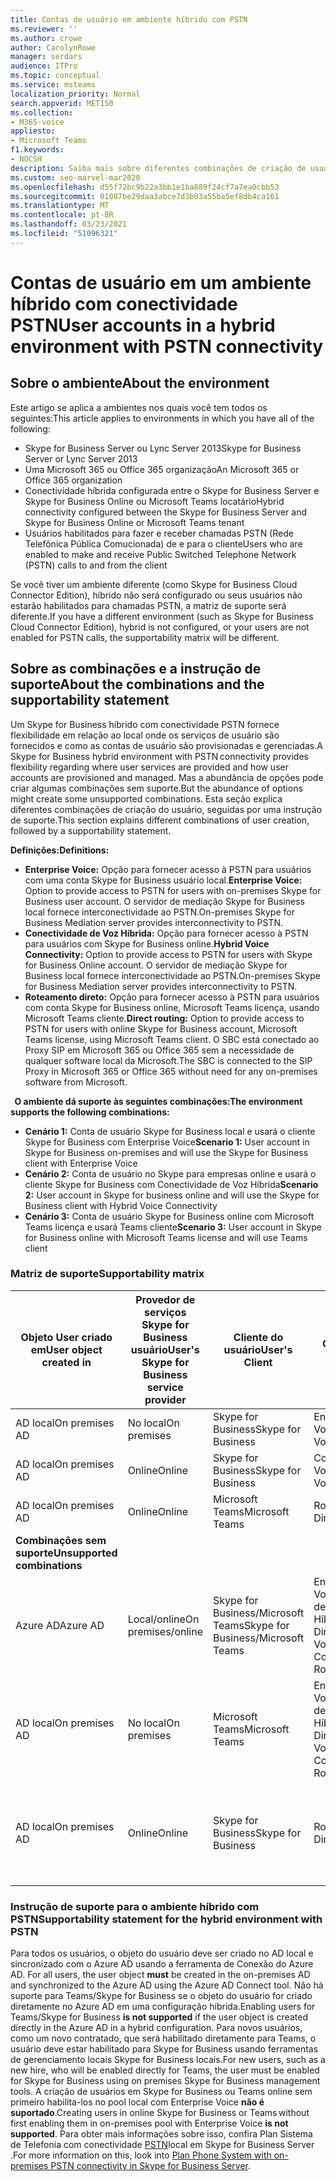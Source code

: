 ```yaml
---
title: Contas de usuário em ambiente híbrido com PSTN
ms.reviewer: ''
ms.author: crowe
author: CarolynRowe
manager: serdars
audience: ITPro
ms.topic: conceptual
ms.service: msteams
localization_priority: Normal
search.appverid: MET150
ms.collection:
- M365-voice
appliesto:
- Microsoft Teams
f1.keywords:
- NOCSH
description: Saiba mais sobre diferentes combinações de criação de usuário e quais combinações são suportadas ou sem suporte.
ms.custom: seo-marvel-mar2020
ms.openlocfilehash: d55f72bc9b22a3bb1e1ba889f24cf7a7ea0cbb53
ms.sourcegitcommit: 01087be29daa3abce7d3b03a55ba5ef8db4ca161
ms.translationtype: MT
ms.contentlocale: pt-BR
ms.lasthandoff: 03/23/2021
ms.locfileid: "51096321"
---
```

# <a name="user-accounts-in-a-hybrid-environment-with-pstn-connectivity"></a><span data-ttu-id="2f17e-103">Contas de usuário em um ambiente híbrido com conectividade PSTN</span><span class="sxs-lookup"><span data-stu-id="2f17e-103">User accounts in a hybrid environment with PSTN connectivity</span></span>

## <a name="about-the-environment"></a><span data-ttu-id="2f17e-104">Sobre o ambiente</span><span class="sxs-lookup"><span data-stu-id="2f17e-104">About the environment</span></span>

<span data-ttu-id="2f17e-105">Este artigo se aplica a ambientes nos quais você tem todos os seguintes:</span><span class="sxs-lookup"><span data-stu-id="2f17e-105">This article applies to environments in which you have all of the following:</span></span> 
 
- <span data-ttu-id="2f17e-106">Skype for Business Server ou Lync Server 2013</span><span class="sxs-lookup"><span data-stu-id="2f17e-106">Skype for Business Server or Lync Server 2013</span></span> 
- <span data-ttu-id="2f17e-107">Uma Microsoft 365 ou Office 365 organização</span><span class="sxs-lookup"><span data-stu-id="2f17e-107">An Microsoft 365 or Office 365 organization</span></span> 
- <span data-ttu-id="2f17e-108">Conectividade híbrida configurada entre o Skype for Business Server e Skype for Business Online ou Microsoft Teams locatário</span><span class="sxs-lookup"><span data-stu-id="2f17e-108">Hybrid connectivity configured between the Skype for Business Server and Skype for Business Online or Microsoft Teams tenant</span></span> 
- <span data-ttu-id="2f17e-109">Usuários habilitados para fazer e receber chamadas PSTN (Rede Telefônica Pública Comucionada) de e para o cliente</span><span class="sxs-lookup"><span data-stu-id="2f17e-109">Users who are enabled to make and receive Public Switched Telephone Network (PSTN) calls to and from the client</span></span>

 
<span data-ttu-id="2f17e-110">Se você tiver um ambiente diferente (como Skype for Business Cloud Connector Edition), híbrido não será configurado ou seus usuários não estarão habilitados para chamadas PSTN, a matriz de suporte será diferente.</span><span class="sxs-lookup"><span data-stu-id="2f17e-110">If you have a different environment (such as Skype for Business Cloud Connector Edition), hybrid is not configured, or your users are not enabled for PSTN calls, the supportability matrix will be different.</span></span>  

## <a name="about-the-combinations-and-the-supportability-statement"></a><span data-ttu-id="2f17e-111">Sobre as combinações e a instrução de suporte</span><span class="sxs-lookup"><span data-stu-id="2f17e-111">About the combinations and the supportability statement</span></span>  

<span data-ttu-id="2f17e-112">Um Skype for Business híbrido com conectividade PSTN fornece flexibilidade em relação ao local onde os serviços de usuário são fornecidos e como as contas de usuário são provisionadas e gerenciadas.</span><span class="sxs-lookup"><span data-stu-id="2f17e-112">A Skype for Business hybrid environment with PSTN connectivity provides flexibility regarding where user services are provided and how user accounts are provisioned and managed.</span></span> <span data-ttu-id="2f17e-113">Mas a abundância de opções pode criar algumas combinações sem suporte.</span><span class="sxs-lookup"><span data-stu-id="2f17e-113">But the abundance of options might create some unsupported combinations.</span></span> <span data-ttu-id="2f17e-114">Esta seção explica diferentes combinações de criação do usuário, seguidas por uma instrução de suporte.</span><span class="sxs-lookup"><span data-stu-id="2f17e-114">This section explains different combinations of user creation, followed by a supportability statement.</span></span>


<span data-ttu-id="2f17e-115">**Definições:**</span><span class="sxs-lookup"><span data-stu-id="2f17e-115">**Definitions:**</span></span>   
- <span data-ttu-id="2f17e-116">**Enterprise Voice:** Opção para fornecer acesso à PSTN para usuários com uma conta Skype for Business usuário local.</span><span class="sxs-lookup"><span data-stu-id="2f17e-116">**Enterprise Voice:** Option to provide access to PSTN for users with on-premises Skype for Business user account.</span></span> <span data-ttu-id="2f17e-117">O servidor de mediação Skype for Business local fornece interconectividade ao PSTN.</span><span class="sxs-lookup"><span data-stu-id="2f17e-117">On-premises Skype for Business Mediation server provides interconnectivity to PSTN.</span></span>  
- <span data-ttu-id="2f17e-118">**Conectividade de Voz Híbrida:** Opção para fornecer acesso à PSTN para usuários com Skype for Business online.</span><span class="sxs-lookup"><span data-stu-id="2f17e-118">**Hybrid Voice Connectivity:** Option to provide access to PSTN for users with Skype for Business Online account.</span></span> <span data-ttu-id="2f17e-119">O servidor de mediação Skype for Business local fornece interconectividade ao PSTN.</span><span class="sxs-lookup"><span data-stu-id="2f17e-119">On-premises Skype for Business Mediation server provides interconnectivity to PSTN.</span></span> 
- <span data-ttu-id="2f17e-120">**Roteamento direto:** Opção para fornecer acesso à PSTN para usuários com conta Skype for Business online, Microsoft Teams licença, usando Microsoft Teams cliente.</span><span class="sxs-lookup"><span data-stu-id="2f17e-120">**Direct routing:** Option to provide access to PSTN for users with online Skype for Business account, Microsoft Teams license, using Microsoft Teams client.</span></span> <span data-ttu-id="2f17e-121">O SBC está conectado ao Proxy SIP em Microsoft 365 ou Office 365 sem a necessidade de qualquer software local da Microsoft.</span><span class="sxs-lookup"><span data-stu-id="2f17e-121">The SBC is connected to the SIP Proxy in Microsoft 365 or Office 365 without need for any on-premises software from Microsoft.</span></span>

  
<span data-ttu-id="2f17e-122">**O ambiente dá suporte às seguintes combinações:**</span><span class="sxs-lookup"><span data-stu-id="2f17e-122">**The environment supports the following combinations:**</span></span>
- <span data-ttu-id="2f17e-123">**Cenário 1:** Conta de usuário Skype for Business local e usará o cliente Skype for Business com Enterprise Voice</span><span class="sxs-lookup"><span data-stu-id="2f17e-123">**Scenario 1:** User account in Skype for Business on-premises and will use the Skype for Business client with Enterprise Voice</span></span>
- <span data-ttu-id="2f17e-124">**Cenário 2:** Conta de usuário no Skype para empresas online e usará o cliente Skype for Business com Conectividade de Voz Híbrida</span><span class="sxs-lookup"><span data-stu-id="2f17e-124">**Scenario 2:** User account in Skype for business online and will use the Skype for Business client with Hybrid Voice Connectivity</span></span>
- <span data-ttu-id="2f17e-125">**Cenário 3:** Conta de usuário Skype for Business online com Microsoft Teams licença e usará Teams cliente</span><span class="sxs-lookup"><span data-stu-id="2f17e-125">**Scenario 3:** User account in Skype for Business online with Microsoft Teams license and will use Teams client</span></span>
 
### <a name="supportability-matrix"></a><span data-ttu-id="2f17e-126">Matriz de suporte</span><span class="sxs-lookup"><span data-stu-id="2f17e-126">Supportability matrix</span></span>


|<span data-ttu-id="2f17e-127">**Objeto User criado em**</span><span class="sxs-lookup"><span data-stu-id="2f17e-127">**User object created in**</span></span>  |<span data-ttu-id="2f17e-128">**Provedor de serviços Skype for Business usuário**</span><span class="sxs-lookup"><span data-stu-id="2f17e-128">**User's Skype for Business service provider**</span></span>|<span data-ttu-id="2f17e-129">**Cliente do usuário**</span><span class="sxs-lookup"><span data-stu-id="2f17e-129">**User's Client**</span></span>|<span data-ttu-id="2f17e-130">**Opção Voz**</span><span class="sxs-lookup"><span data-stu-id="2f17e-130">**Voice option**</span></span>|<span data-ttu-id="2f17e-131">**Compatível**</span><span class="sxs-lookup"><span data-stu-id="2f17e-131">**Supported**</span></span>|
| ------------ | --------- | --------- | --------- | -------- |
|<span data-ttu-id="2f17e-132">AD local</span><span class="sxs-lookup"><span data-stu-id="2f17e-132">On premises AD</span></span>| <span data-ttu-id="2f17e-133">No local</span><span class="sxs-lookup"><span data-stu-id="2f17e-133">On premises</span></span> |<span data-ttu-id="2f17e-134">Skype for Business</span><span class="sxs-lookup"><span data-stu-id="2f17e-134">Skype for Business</span></span>   | <span data-ttu-id="2f17e-135">Enterprise Voice</span><span class="sxs-lookup"><span data-stu-id="2f17e-135">Enterprise Voice</span></span>   |<span data-ttu-id="2f17e-136">Sim</span><span class="sxs-lookup"><span data-stu-id="2f17e-136">Yes</span></span>|
|<span data-ttu-id="2f17e-137">AD local</span><span class="sxs-lookup"><span data-stu-id="2f17e-137">On premises AD</span></span>|<span data-ttu-id="2f17e-138">Online</span><span class="sxs-lookup"><span data-stu-id="2f17e-138">Online</span></span>| <span data-ttu-id="2f17e-139">Skype for Business</span><span class="sxs-lookup"><span data-stu-id="2f17e-139">Skype for Business</span></span>  | <span data-ttu-id="2f17e-140">Conectividade de Voz Híbrida</span><span class="sxs-lookup"><span data-stu-id="2f17e-140">Hybrid Voice Connectivity</span></span>   |<span data-ttu-id="2f17e-141">Sim</span><span class="sxs-lookup"><span data-stu-id="2f17e-141">Yes</span></span> |
|<span data-ttu-id="2f17e-142">AD local</span><span class="sxs-lookup"><span data-stu-id="2f17e-142">On premises AD</span></span>|<span data-ttu-id="2f17e-143">Online</span><span class="sxs-lookup"><span data-stu-id="2f17e-143">Online</span></span> |<span data-ttu-id="2f17e-144">Microsoft Teams</span><span class="sxs-lookup"><span data-stu-id="2f17e-144">Microsoft Teams</span></span> |<span data-ttu-id="2f17e-145">Roteamento Direto</span><span class="sxs-lookup"><span data-stu-id="2f17e-145">Direct Routing</span></span>  |<span data-ttu-id="2f17e-146">Sim</span><span class="sxs-lookup"><span data-stu-id="2f17e-146">Yes</span></span> |
|<span data-ttu-id="2f17e-147">**Combinações sem suporte**</span><span class="sxs-lookup"><span data-stu-id="2f17e-147">**Unsupported combinations**</span></span>    | |         |         |      |
|<span data-ttu-id="2f17e-148">Azure AD</span><span class="sxs-lookup"><span data-stu-id="2f17e-148">Azure AD</span></span>| <span data-ttu-id="2f17e-149">Local/online</span><span class="sxs-lookup"><span data-stu-id="2f17e-149">On premises/online</span></span> | <span data-ttu-id="2f17e-150">Skype for Business/Microsoft Teams</span><span class="sxs-lookup"><span data-stu-id="2f17e-150">Skype for Business/Microsoft Teams</span></span>|<span data-ttu-id="2f17e-151">Enterprise Voice/Conectividade de Voz Híbrida/Roteamento Direto</span><span class="sxs-lookup"><span data-stu-id="2f17e-151">Enterprise Voice/Hybrid Voice Connectivity/Direct Routing</span></span>  |<span data-ttu-id="2f17e-152">Não, o objeto user DEVE ser criado no AD local primeiro</span><span class="sxs-lookup"><span data-stu-id="2f17e-152">No, user object MUST be created in on-premises AD first</span></span> |
|<span data-ttu-id="2f17e-153">AD local</span><span class="sxs-lookup"><span data-stu-id="2f17e-153">On premises AD</span></span>  |<span data-ttu-id="2f17e-154">No local</span><span class="sxs-lookup"><span data-stu-id="2f17e-154">On premises</span></span>| <span data-ttu-id="2f17e-155">Microsoft Teams</span><span class="sxs-lookup"><span data-stu-id="2f17e-155">Microsoft Teams</span></span>| <span data-ttu-id="2f17e-156">Enterprise Voice/Conectividade de Voz Híbrida/Roteamento Direto</span><span class="sxs-lookup"><span data-stu-id="2f17e-156">Enterprise Voice/Hybrid Voice Connectivity/Direct Routing</span></span>   |<span data-ttu-id="2f17e-157">Não, Microsoft Teams cliente não tem suporte com Skype for Business</span><span class="sxs-lookup"><span data-stu-id="2f17e-157">No, Microsoft Teams client is not supported with on-premises Skype for Business</span></span> |     
|<span data-ttu-id="2f17e-158">AD local</span><span class="sxs-lookup"><span data-stu-id="2f17e-158">On premises AD</span></span>  |<span data-ttu-id="2f17e-159">Online</span><span class="sxs-lookup"><span data-stu-id="2f17e-159">Online</span></span> |<span data-ttu-id="2f17e-160">Skype for Business</span><span class="sxs-lookup"><span data-stu-id="2f17e-160">Skype for Business</span></span>  | <span data-ttu-id="2f17e-161">Roteamento Direto</span><span class="sxs-lookup"><span data-stu-id="2f17e-161">Direct Routing</span></span>  |<span data-ttu-id="2f17e-162">Não, o Roteamento Direto não é suportado com Skype for Business cliente</span><span class="sxs-lookup"><span data-stu-id="2f17e-162">No, Direct Routing is not supported with Skype for Business client</span></span>  |


### <a name="supportability-statement-for-the-hybrid-environment-with-pstn"></a><span data-ttu-id="2f17e-163">Instrução de suporte para o ambiente híbrido com PSTN</span><span class="sxs-lookup"><span data-stu-id="2f17e-163">Supportability statement for the hybrid environment with PSTN</span></span>

<span data-ttu-id="2f17e-164">Para todos os usuários, o objeto do usuário deve ser criado no AD local e sincronizado com o Azure AD usando a ferramenta de Conexão do Azure AD. </span><span class="sxs-lookup"><span data-stu-id="2f17e-164">For all users, the user object **must** be created in the on-premises AD and synchronized to the Azure AD using the Azure AD Connect tool.</span></span> <span data-ttu-id="2f17e-165">Não há suporte para Teams/Skype for Business  se o objeto do usuário for criado diretamente no Azure AD em uma configuração híbrida.</span><span class="sxs-lookup"><span data-stu-id="2f17e-165">Enabling users for Teams/Skype for Business **is not supported** if the user object is created directly in the Azure AD in a hybrid configuration.</span></span> <span data-ttu-id="2f17e-166">Para novos usuários, como um novo contratado, que será habilitado diretamente para Teams, o usuário deve estar habilitado para Skype for Business usando ferramentas de gerenciamento locais Skype for Business locais.</span><span class="sxs-lookup"><span data-stu-id="2f17e-166">For new users, such as a new hire, who will be enabled directly for Teams, the user must be enabled for Skype for Business using on premises Skype for Business management tools.</span></span> <span data-ttu-id="2f17e-167">A criação de usuários em Skype for Business ou Teams online sem primeiro habilita-los no pool local com Enterprise Voice **não é suportado**.</span><span class="sxs-lookup"><span data-stu-id="2f17e-167">Creating users in online Skype for Business or Teams without first enabling them in on-premises pool with Enterprise Voice **is not supported**.</span></span> <span data-ttu-id="2f17e-168">Para obter mais informações sobre isso, confira Plan Sistema de Telefonia com conectividade [PSTN](/skypeforbusiness/skype-for-business-hybrid-solutions/plan-your-phone-system-cloud-pbx-solution/plan-phone-system-with-on-premises-pstn-connectivity)local em Skype for Business Server .</span><span class="sxs-lookup"><span data-stu-id="2f17e-168">For more information on this, look into [Plan Phone System with on-premises PSTN connectivity in Skype for Business Server](/skypeforbusiness/skype-for-business-hybrid-solutions/plan-your-phone-system-cloud-pbx-solution/plan-phone-system-with-on-premises-pstn-connectivity).</span></span>